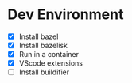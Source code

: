 # Dev Environment

- [x] Install bazel
- [x] Install bazelisk
- [x] Run in a container
- [x] VScode extensions
- [ ] Install buildifier
